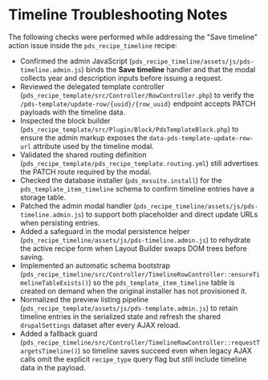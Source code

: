 # Timeline Troubleshooting Notes

The following checks were performed while addressing the "Save timeline" action issue inside the `pds_recipe_timeline` recipe:

- Confirmed the admin JavaScript (`pds_recipe_timeline/assets/js/pds-timeline.admin.js`) binds the **Save timeline** handler and that the modal collects year and description inputs before issuing a request.
- Reviewed the delegated template controller (`pds_recipe_template/src/Controller/RowController.php`) to verify the `/pds-template/update-row/{uuid}/{row_uuid}` endpoint accepts PATCH payloads with the timeline data.
- Inspected the block builder (`pds_recipe_template/src/Plugin/Block/PdsTemplateBlock.php`) to ensure the admin markup exposes the `data-pds-template-update-row-url` attribute used by the timeline modal.
- Validated the shared routing definition (`pds_recipe_template/pds_recipe_template.routing.yml`) still advertises the PATCH route required by the modal.
- Checked the database installer (`pds_mxsuite.install`) for the `pds_template_item_timeline` schema to confirm timeline entries have a storage table.
- Patched the admin modal handler (`pds_recipe_timeline/assets/js/pds-timeline.admin.js`) to support both placeholder and direct update URLs when persisting entries.
- Added a safeguard in the modal persistence helper (`pds_recipe_timeline/assets/js/pds-timeline.admin.js`) to rehydrate the active recipe form when Layout Builder swaps DOM trees before saving.
- Implemented an automatic schema bootstrap (`pds_recipe_timeline/src/Controller/TimelineRowController::ensureTimelineTableExists()`) so the `pds_template_item_timeline` table is created on demand when the original installer has not provisioned it.
- Normalized the preview listing pipeline (`pds_recipe_template/assets/js/pds-template.admin.js`) to retain timeline entries in the serialized state and refresh the shared `drupalSettings` dataset after every AJAX reload.
- Added a fallback guard (`pds_recipe_timeline/src/Controller/TimelineRowController::requestTargetsTimeline()`) so timeline saves succeed even when legacy AJAX calls omit the explicit `recipe_type` query flag but still include timeline data in the payload.
